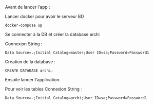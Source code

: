 Avant de lancer l'app : 


Lancer docker pour avoir le serveur BD

```docker-compose up```

Se connecter à la DB et créer la database archi

Connexion String : 

```Data Source=.;Initial Catalog=master;User ID=sa;Password=Password1```

Creation de la database :

```CREATE DATABASE archi;```

Ensuite lancer l'application.

Pour voir les tables 
Connexion String : 

```Data Source=.;Initial Catalog=archi;User ID=sa;Password=Password1```
